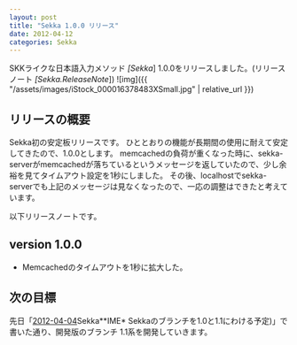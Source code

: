 ```yaml
---
layout: post
title: "Sekka 1.0.0 リリース"
date: 2012-04-12
categories: Sekka
---
```

SKKライクな日本語入力メソッド *[Sekka*] 1.0.0をリリースしました。(リリースノート *[Sekka.ReleaseNote*])
 ![img]({{ "/assets/images/iStock_000016378483XSmall.jpg" | relative_url }})

## リリースの概要
Sekka初の安定板リリースです。
ひととおりの機能が長期間の使用に耐えて安定してきたので、1.0.0とします。
memcachedの負荷が重くなった時に、sekka-serverがmemcachedが落ちているというメッセージを返していたので、少し余裕を見てタイムアウト設定を1秒にしました。
その後、localhostでsekka-serverでも上記のメッセージは見なくなったので、一応の調整はできたと考えています。

以下リリースノートです。
## version 1.0.0
- Memcachedのタイムアウトを1秒に拡大した。

## 次の目標
先日「[2012-04-04](/blog-archive/2012/04/04/post/)Sekka**IME* Sekkaのブランチを1.0と1.1にわける予定)」で書いた通り、開発版のブランチ 1.1系を開発していきます。
